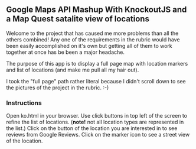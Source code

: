 ## Google Maps API Mashup With KnockoutJS and a Map Quest satalite view of locations

Welcome to the project that has caused me more problems than all the others combined! Any one of the requirements in the rubric would have been easily accomplished on it's own but getting all of them to work together at once has be been a major headache. 

The purpose of this app is to display a full page map with location markers and list of locations (and make me pull all my hair out). 

I took the "full page" path rather literal because I didn't scroll down to see the pictures of the project in the rubric. :-)

### Instructions

Open ko.html in your browser.
Use click buttons in top left of the screen to refine the list of locations. (**note!** not all location types are represented in the list.)
Click on the button of the location you are interested in to see reviews from Google Reviews. 
Click on the marker icon to see a street view of the location.